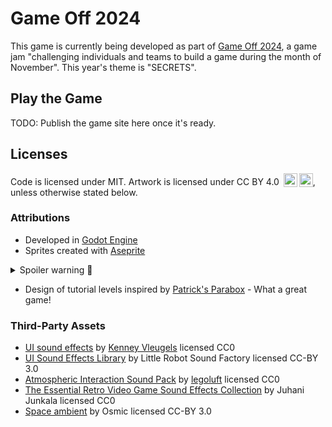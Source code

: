 # Game Off 2024

This game is currently being developed as part of [Game Off 2024](https://itch.io/jam/game-off-2024), a game jam "challenging individuals and teams to build a game during the month of November". This year's theme is "SECRETS".

## Play the Game

TODO: Publish the game site here once it's ready.

## Licenses

Code is licensed under MIT. Artwork is licensed under CC BY 4.0 <img style="height:22px!important;margin-left:3px;vertical-align:text-bottom;" src="https://mirrors.creativecommons.org/presskit/icons/cc.svg?ref=chooser-v1" alt=""><img style="height:22px!important;margin-left:3px;vertical-align:text-bottom;" src="https://mirrors.creativecommons.org/presskit/icons/by.svg?ref=chooser-v1" alt="">, unless otherwise stated below.

### Attributions

- Developed in [Godot Engine](https://github.com/godotengine/godot)
- Sprites created with [Aseprite](https://dacap.itch.io/aseprite)

<details>
  <summary>Spoiler warning 🤫</summary>

  - Using sitelen pona by Sonja Lang, the creator of [toki pona](https://tokipona.org/)
</details>

- Design of tutorial levels inspired by [Patrick's Parabox](https://store.steampowered.com/app/1260520/Patricks_Parabox/) - What a great game!

### Third-Party Assets

- [UI sound effects](https://opengameart.org/content/51-ui-sound-effects-buttons-switches-and-clicks) by [Kenney Vleugels](https://www.kenney.nl) licensed CC0
- [UI Sound Effects Library](https://opengameart.org/content/ui-sound-effects-library) by Little Robot Sound Factory licensed CC-BY 3.0
- [Atmospheric Interaction Sound Pack](https://opengameart.org/content/atmospheric-interaction-sound-pack) by [legoluft](http://www.legoluft.de) licensed CC0
- [The Essential Retro Video Game Sound Effects Collection](https://opengameart.org/content/512-sound-effects-8-bit-style) by Juhani Junkala licensed CC0
- [Space ambient](https://opengameart.org/content/space-ambient) by Osmic licensed CC-BY 3.0

